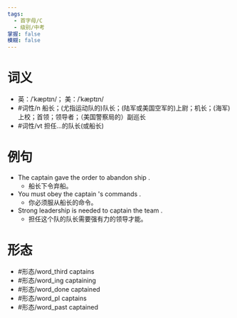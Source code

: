 ```yaml
---
tags:
  - 首字母/C
  - 级别/中考
掌握: false
模糊: false
---
```

# 词义
- 英：/ˈkæptɪn/； 美：/ˈkæptɪn/
- #词性/n  船长；(尤指运动队的)队长；(陆军或美国空军的)上尉；机长；(海军)上校；首领；领导者；（美国警察局的）副巡长
- #词性/vt  担任…的队长(或船长)
# 例句
- The captain gave the order to abandon ship .
	- 船长下令弃船。
- You must obey the captain 's commands .
	- 你必须服从船长的命令。
- Strong leadership is needed to captain the team .
	- 担任这个队的队长需要强有力的领导才能。
# 形态
- #形态/word_third captains
- #形态/word_ing captaining
- #形态/word_done captained
- #形态/word_pl captains
- #形态/word_past captained
